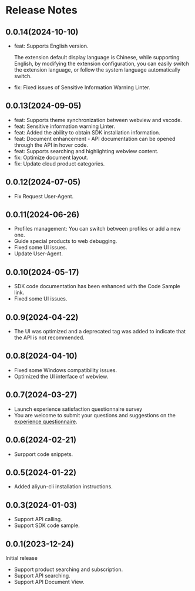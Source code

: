 # Release Notes

## 0.0.14(2024-10-10)

- feat: Supports English version.

  The extension default display language is Chinese, while supporting English, by modifying the extension configuration, you can easily switch the extension language, or follow the system language automatically switch.

- fix: Fixed issues of Sensitive Information Warning Linter.

## 0.0.13(2024-09-05)

- feat: Supports theme synchronization between webview and vscode.
- feat: Sensitive information warning Linter.
- feat: Added the ability to obtain SDK installation information.
- feat: Document enhancement - API documentation can be opened through the API in hover code.
- feat: Supports searching and highlighting webview content.
- fix: Optimize document layout.
- fix: Update cloud product categories.

## 0.0.12(2024-07-05)

- Fix Request User-Agent.

## 0.0.11(2024-06-26)

- Profiles management: You can switch between profiles or add a new one.
- Guide special products to web debugging.
- Fixed some UI issues.
- Update User-Agent.

## 0.0.10(2024-05-17)

- SDK code documentation has been enhanced with the Code Sample link.
- Fixed some UI issues.

## 0.0.9(2024-04-22)

- The UI was optimized and a deprecated tag was added to indicate that the API is not recommended.

## 0.0.8(2024-04-10)

- Fixed some Windows compatibility issues.
- Optimized the UI interface of webview.

## 0.0.7(2024-03-27)

- Launch experience satisfaction questionnaire survey
- You are welcome to submit your questions and suggestions on the [experience questionnaire](https://g.alicdn.com/aes/tracker-survey-preview/0.0.13/survey.html?pid=fePxMy&id=3486).

## 0.0.6(2024-02-21)

- Surpport code snippets.

## 0.0.5(2024-01-22)

- Added aliyun-cli installation instructions.

## 0.0.3(2024-01-03)

- Support API calling.
- Support SDK code sample.

## 0.0.1(2023-12-24)

Initial release

- Support product searching and subscription.
- Support API searching.
- Support API Document View.
